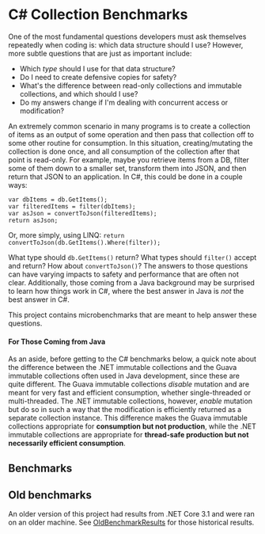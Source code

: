 # C# Collection Benchmarks

One of the most fundamental questions developers must ask themselves repeatedly when coding is: which data structure should I use? However, more subtle questions that are just as important include:
* Which _type_ should I use for that data structure?
* Do I need to create defensive copies for safety?
* What's the difference between read-only collections and immutable collections, and which should I use?
* Do my answers change if I'm dealing with concurrent access or modification?

An extremely common scenario in many programs is to create a collection of items as an output of some operation and then pass that collection off to some other routine for consumption. In this situation, creating/mutating the collection is done once, and all consumption of the collection after that point is read-only.  For example, maybe you retrieve items from a DB, filter some of them down to a smaller set, transform them into JSON, and then return that JSON to an application.  In C#, this could be done in a couple ways:

```
var dbItems = db.GetItems();
var filteredItems = filter(dbItems);
var asJson = convertToJson(filteredItems);
return asJson;
```

Or, more simply, using LINQ: `return convertToJson(db.GetItems().Where(filter));`

What type should `db.GetItems()` return? What types should `filter()` accept and return? How about `convertToJson()`? The answers to those questions can have varying impacts to safety and performance that are often not clear. Additionally, those coming from a Java background may be surprised to learn how things work in C#, where the best answer in Java is _not_ the best answer in C#.

This project contains microbenchmarks that are meant to help answer these questions.

#### For Those Coming from Java

As an aside, before getting to the C# benchmarks below, a quick note about the difference between the .NET immutable collections and the Guava immutable collections often used in Java development, since these are quite different. The Guava immutable collections _disable_ mutation and are meant for very fast and efficient consumption, whether single-threaded or multi-threaded. The .NET immutable collections, however, _enable_ mutation but do so in such a way that the modification is efficiently returned as a separate collection instance. This difference makes the Guava immutable collections appropriate for **consumption but not production**, while the .NET immutable collections are appropriate for **thread-safe production but not necessarily efficient consumption**.

## Benchmarks


## Old benchmarks

An older version of this project had results from .NET Core 3.1 and were ran on an older machine. See [OldBenchmarkResults](OldBenchmarkResults.md) for those historical results.